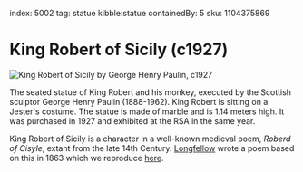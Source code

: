 index: 5002
tag: statue kibble:statue
containedBy: 5
sku: 1104375869

# King Robert of Sicily (c1927)

![King Robert of Sicily by George Henry Paulin, c1927](image:king-robert-of-sicily.jpg)

The seated statue of King Robert and his monkey, executed by the
Scottish sculptor George Henry Paulin (1888-1962). King Robert is
sitting on a Jester's costume.  The statue is made of marble and
is 1.14 meters high. It was purchased in 1927 and exhibited at the RSA
in the same year.

King Robert of Sicily is a character in a well-known medieval poem,
_Roberd of Cisyle_, extant from the late 14th Century.
[Longfellow](/wiki/Henry_Wadsworth_Longfellow) wrote a poem based on
this in 1863 which we reproduce
[here](king-robert-of-sicily-longfellow.html).

